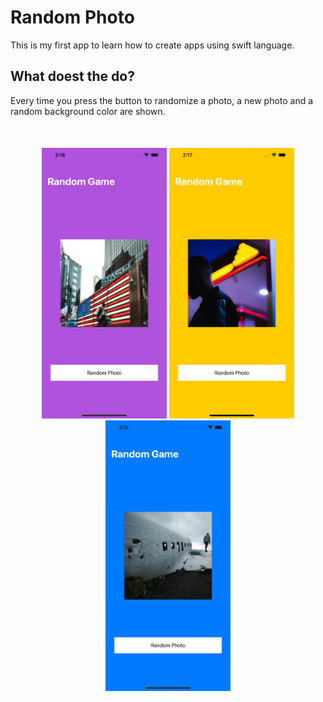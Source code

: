 # Random Photo

This is my first app to learn how to create apps using swift language.

## What doest the do?

Every time you press the button to randomize a photo,
a new photo and a random background color are shown.

<div style='margin-top: 50px'>
<center>
    <img src='./screenshots/screenshot1.png' alt='App appearance' width='200'>
    <img src='./screenshots/screenshot2.png' alt='App appearance' width='200'>
    <img src='./screenshots/screenshot3.png' alt='App appearance' width='200'>
</center>
</div>
